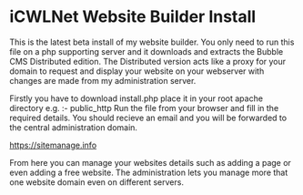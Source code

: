 # iCWLNet Website Builder Install
This is the latest beta install of my website builder. You only need to run this file on a php supporting server and it downloads 
and extracts the Bubble CMS Distributed edition. The Distributed version acts like a proxy for your domain to request and display your website on your webserver with changes are made from my administration server.

Firstly you have to download install.php place it in your root apache directory e.g. :- public_http
Run the file from your browser and fill in the required details. You should recieve an email and you will be forwarded to the central administration domain.

https://sitemanage.info

From here you can manage your websites details such as adding a page or even adding a free website. The administration lets you manage more that one website domain even on different servers.
